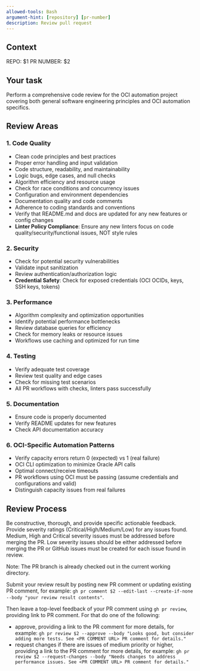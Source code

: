 ```yaml
---
allowed-tools: Bash
argument-hint: [repository] [pr-number]
description: Review pull request
---
```


## Context

REPO: $1
PR NUMBER: $2

## Your task

Perform a comprehensive code review for the OCI automation project covering both general software engineering principles and OCI automation specifics.

## Review Areas

### 1. Code Quality
- Clean code principles and best practices
- Proper error handling and input validation
- Code structure, readability, and maintainability
- Logic bugs, edge cases, and null checks
- Algorithm efficiency and resource usage
- Check for race conditions and concurrency issues
- Configuration and environment dependencies
- Documentation quality and code comments
- Adherence to coding standards and conventions
- Verify that README.md and docs are updated for any new features or config changes
- **Linter Policy Compliance**: Ensure any new linters focus on code quality/security/functional issues, NOT style rules

### 2. Security
- Check for potential security vulnerabilities
- Validate input sanitization
- Review authentication/authorization logic
- **Credential Safety**: Check for exposed credentials (OCI OCIDs, keys, SSH keys, tokens)

### 3. Performance
- Algorithm complexity and optimization opportunities
- Identify potential performance bottlenecks
- Review database queries for efficiency
- Check for memory leaks or resource issues
- Workflows use caching and optimized for run time

### 4. Testing
- Verify adequate test coverage
- Review test quality and edge cases
- Check for missing test scenarios
- All PR workflows with checks, linters pass successfully

### 5. Documentation
- Ensure code is properly documented
- Verify README updates for new features
- Check API documentation accuracy

### 6. OCI-Specific Automation Patterns
- Verify capacity errors return 0 (expected) vs 1 (real failure)
- OCI CLI optimization to minimize Oracle API calls
- Optimal connect/receive timeouts
- PR workflows using OCI must be passing (assume credentials and configurations and valid)
- Distinguish capacity issues from real failures

## Review Process

Be constructive, thorough, and provide specific actionable feedback.
Provide severity ratings (Critical/High/Medium/Low) for any issues found.
Medium, High and Critical severity issues must be addressed before merging the PR.
Low severity issues should be either addressed before merging the PR or GitHub issues must be created for each issue found in review.

Note: The PR branch is already checked out in the current working directory.

Submit your review result by posting new PR comment or updating existing PR comment, for example:
`gh pr comment $2 --edit-last --create-if-none --body "your review result contents"`.

Then leave a top-level feedback of your PR comment using `gh pr review`, providing link to PR comment. For that do one of the following:
- approve, providing a link to the PR comment for more details, for example:
  `gh pr review $2 --approve --body "Looks good, but consider adding more tests. See <PR COMMENT URL> PR comment for details."`
- request changes if there are issues of medium priority or higher, providing a link to the PR comment for more details, for example:
  `gh pr review $2 --request-changes --body "Needs changes to address performance issues. See <PR COMMENT URL> PR comment for details."`
